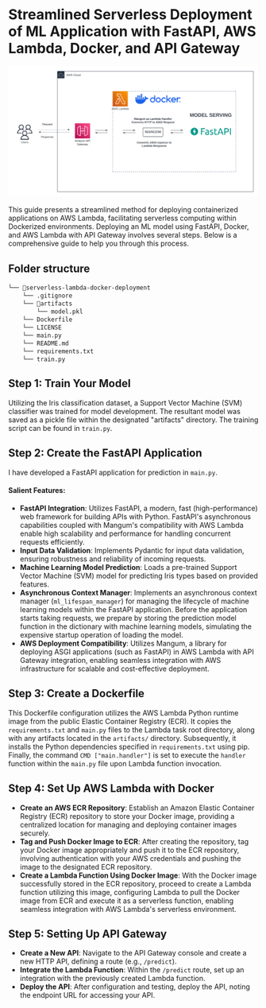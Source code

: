# Streamlined Serverless Deployment of ML Application with FastAPI, AWS Lambda, Docker, and API Gateway

<div style="text-align:center"><img src="artifacts/fastapi_deployment_aws.png" /></div>

This guide presents a streamlined method for deploying containerized applications on AWS Lambda, facilitating serverless computing within Dockerized environments. Deploying an ML model using FastAPI, Docker, and AWS Lambda with API Gateway involves several steps. Below is a comprehensive guide to help you through this process.

## Folder structure
```
└── 📁serverless-lambda-docker-deployment
    └── .gitignore
    └── 📁artifacts
        └── model.pkl
    └── Dockerfile
    └── LICENSE
    └── main.py
    └── README.md
    └── requirements.txt
    └── train.py
```

## Step 1: Train Your Model

Utilizing the Iris classification dataset, a Support Vector Machine (SVM) classifier was trained for model development. The resultant model was saved as a pickle file within the designated "artifacts" directory. The training script can be found in `train.py`.

## Step 2: Create the FastAPI Application

I have developed a FastAPI application for prediction in `main.py`.

#### Salient Features:

- **FastAPI Integration**: Utilizes FastAPI, a modern, fast (high-performance) web framework for building APIs with Python. FastAPI's asynchronous capabilities coupled with Mangum's compatibility with AWS Lambda enable high scalability and performance for handling concurrent requests efficiently.
- **Input Data Validation**: Implements Pydantic for input data validation, ensuring robustness and reliability of incoming requests.
- **Machine Learning Model Prediction**: Loads a pre-trained Support Vector Machine (SVM) model for predicting Iris types based on provided features.
- **Asynchronous Context Manager**: Implements an asynchronous context manager (`ml_lifespan_manager`) for managing the lifecycle of machine learning models within the FastAPI application. Before the application starts taking requests, we prepare by storing the prediction model function in the dictionary with machine learning models, simulating the expensive startup operation of loading the model.
- **AWS Deployment Compatibility**: Utilizes Mangum, a library for deploying ASGI applications (such as FastAPI) in AWS Lambda with API Gateway integration, enabling seamless integration with AWS infrastructure for scalable and cost-effective deployment.

## Step 3: Create a Dockerfile

This Dockerfile configuration utilizes the AWS Lambda Python runtime image from the public Elastic Container Registry (ECR). It copies the `requirements.txt` and `main.py` files to the Lambda task root directory, along with any artifacts located in the `artifacts/` directory. Subsequently, it installs the Python dependencies specified in `requirements.txt` using pip. Finally, the command `CMD ["main.handler"]` is set to execute the `handler` function within the `main.py` file upon Lambda function invocation.

## Step 4: Set Up AWS Lambda with Docker

- **Create an AWS ECR Repository**: Establish an Amazon Elastic Container Registry (ECR) repository to store your Docker image, providing a centralized location for managing and deploying container images securely.
- **Tag and Push Docker Image to ECR**: After creating the repository, tag your Docker image appropriately and push it to the ECR repository, involving authentication with your AWS credentials and pushing the image to the designated ECR repository.
- **Create a Lambda Function Using Docker Image**: With the Docker image successfully stored in the ECR repository, proceed to create a Lambda function utilizing this image, configuring Lambda to pull the Docker image from ECR and execute it as a serverless function, enabling seamless integration with AWS Lambda's serverless environment.

## Step 5: Setting Up API Gateway

- **Create a New API**: Navigate to the API Gateway console and create a new HTTP API, defining a route (e.g., `/predict`).
- **Integrate the Lambda Function**: Within the `/predict` route, set up an integration with the previously created Lambda function.
- **Deploy the API**: After configuration and testing, deploy the API, noting the endpoint URL for accessing your API.




